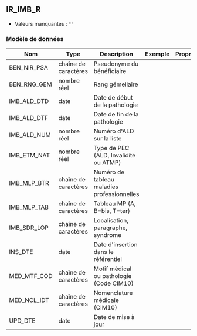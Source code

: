 <!-- SPDX-License-Identifier: MPL-2.0 -->
## IR_IMB_R

- Valeurs manquantes : `""`

### Modèle de données

|Nom|Type|Description|Exemple|Propriétés|
|-|-|-|-|-|
|BEN_NIR_PSA|chaîne de caractères|Pseudonyme du bénéficiaire|||
|BEN_RNG_GEM|nombre réel|Rang gémellaire|||
|IMB_ALD_DTD|date|Date de début de la pathologie|||
|IMB_ALD_DTF|date|Date de fin de la pathologie|||
|IMB_ALD_NUM|nombre réel|Numéro d'ALD sur la liste|||
|IMB_ETM_NAT|nombre réel|Type de PEC (ALD, Invalidité ou ATMP)|||
|IMB_MLP_BTR|chaîne de caractères|Numéro de tableau maladies professionnelles|||
|IMB_MLP_TAB|chaîne de caractères|Tableau MP (A, B=bis, T=ter)|||
|IMB_SDR_LOP|chaîne de caractères|Localisation, paragraphe, syndrome|||
|INS_DTE|date|Date d'insertion dans le référentiel|||
|MED_MTF_COD|chaîne de caractères|Motif médical ou pathologie (Code CIM10)|||
|MED_NCL_IDT|chaîne de caractères|Nomenclature médicale (CIM10)|||
|UPD_DTE|date|Date de mise à jour|||
